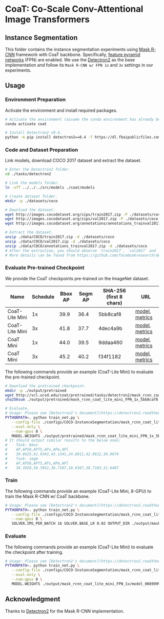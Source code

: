 # CoaT: Co-Scale Conv-Attentional Image Transformers

## Instance Segmentation
This folder contains the instance segmentation experiments using [Mask R-CNN](https://arxiv.org/abs/1703.06870) framework with CoaT backbone. Specifically, [feature pyramid networks](https://arxiv.org/abs/1612.03144) (FPN) are enabled. We use the [Detectron2](https://github.com/facebookresearch/detectron2) as the base implementation and follow its `Mask R-CNN w/ FPN 1x` and `3x` settings in our experiments.

## Usage
### Environment Preparation
Activate the environment and install required packages.
   ```bash
   # Activate the environment (assume the conda environment has already been created following the usage on the classification task).
   conda activate coat

   # Install Detectron2 v0.4.
   python -m pip install detectron2==0.4 -f https://dl.fbaipublicfiles.com/detectron2/wheels/cu110/torch1.7/index.html
   ```

### Code and Dataset Preparation
Link models, download COCO 2017 dataset and extract the dataset.
   ```bash
   # Enter the Detectron2 folder.
   cd ./tasks/detectron2

   # Link the models folder.
   ln -sfT ../../../src/models ./coat/models

   # Create dataset folder.
   mkdir -p ./datasets/coco

   # Download the dataset.
   wget http://images.cocodataset.org/zips/train2017.zip -P ./datasets/coco
   wget http://images.cocodataset.org/zips/val2017.zip -P ./datasets/coco
   wget http://images.cocodataset.org/annotations/annotations_trainval2017.zip -P ./datasets/coco

   # Extract the dataset.
   unzip ./data/COCO/train2017.zip -d ./datasets/coco
   unzip ./data/COCO/val2017.zip -d ./datasets/coco
   unzip ./data/COCO/annotations_trainval2017.zip -d ./datasets/coco
   # After the extraction, you should observe `train2017`, `val2017` and `annotations` folders in ./datasets/coco.
   # More details can be found from https://github.com/facebookresearch/detectron2/tree/master/datasets.
   ```

### Evaluate Pre-trained Checkpoint
We provide the CoaT checkpoints pre-trained on the ImageNet dataset.

| Name | Schedule | Bbox AP | Segm AP | SHA-256 (first 8 chars) | URL |
| --- | --- | --- | --- | --- | --- |
| CoaT-Lite Mini | 1x | 39.9 | 36.4 | 5bb8caf8 |[model](https://vcl.ucsd.edu/coat/pretrained/tasks/detectron2/mask_rcnn_coat_lite_mini_FPN_1x_5bb8caf8.pth), [metrics](https://vcl.ucsd.edu/coat/pretrained/tasks/detectron2/mask_rcnn_coat_lite_mini_FPN_1x_5bb8caf8.json) |
| CoaT-Lite Mini | 3x | 41.8 | 37.7 | 4dec4a9b |[model](https://vcl.ucsd.edu/coat/pretrained/tasks/detectron2/mask_rcnn_coat_lite_mini_FPN_3x_4dec4a9b.pth), [metrics](https://vcl.ucsd.edu/coat/pretrained/tasks/detectron2/mask_rcnn_coat_lite_mini_FPN_3x_4dec4a9b.json) |
| CoaT Mini | 1x | 44.0 | 39.5 | 9ddaa460 |[model](https://vcl.ucsd.edu/coat/pretrained/tasks/detectron2/mask_rcnn_coat_mini_FPN_1x_9ddaa460.pth), [metrics](https://vcl.ucsd.edu/coat/pretrained/tasks/detectron2/mask_rcnn_coat_mini_FPN_1x_9ddaa460.json) |
| CoaT Mini | 3x | 45.2 | 40.2 | f34f1182 |[model](https://vcl.ucsd.edu/coat/pretrained/tasks/detectron2/mask_rcnn_coat_mini_FPN_3x_f34f1182.pth), [metrics](https://vcl.ucsd.edu/coat/pretrained/tasks/detectron2/mask_rcnn_coat_mini_FPN_3x_f34f1182.json) |

The following commands provide an example (CoaT-Lite Mini) to evaluate the pre-trained checkpoint.
   ```bash
   # Download the pretrained checkpoint.
   mkdir -p ./output/pretrained
   wget http://vcl.ucsd.edu/coat/pretrained/tasks/detectron2/mask_rcnn_coat_lite_mini_FPN_1x_5bb8caf8.pth -P ./output/pretrained
   sha256sum ./output/pretrained/mask_rcnn_coat_lite_mini_FPN_1x_5bb8caf8.pth  # Make sure it matches the SHA-256 hash (first 8 characters) in the table.

   # Evaluate.
   # Usage: Please see [Detectron2's document](https://detectron2.readthedocs.io/en/latest/tutorials/getting_started.html) for more details.
   PYTHONPATH=. python train_net.py \
      --config-file ./configs/COCO-InstanceSegmentation/mask_rcnn_coat_lite_mini_FPN_1x.yaml \
      --eval-only \
      --num-gpus 8 \
      MODEL.WEIGHTS ./output/pretrained/mask_rcnn_coat_lite_mini_FPN_1x_5bb8caf8.pth
   # It should output similar results to the below ones:
   #    Task: bbox
   #    AP,AP50,AP75,APs,APm,APl
   #    39.8625,61.9343,43.1341,24.8811,42.8612,50.9974
   #    Task: segm
   #    AP,AP50,AP75,APs,APm,APl
   #    36.3920,58.3952,38.7107,18.6367,38.7183,51.6407
   ```
   
### Train
The following commands provide an example (CoaT-Lite Mini, 8-GPU) to train the Mask R-CNN w/ CoaT backbone.
   ```bash
   # Usage: Please see [Detectron2's document](https://detectron2.readthedocs.io/en/latest/tutorials/getting_started.html) for more details.
   PYTHONPATH=. python train_net.py \
      --config-file ./configs/COCO-InstanceSegmentation/mask_rcnn_coat_lite_mini_FPN_1x.yaml \
      --num-gpus 8 \
      SOLVER.IMS_PER_BATCH 16 SOLVER.BASE_LR 0.02 OUTPUT_DIR ./output/mask_rcnn_coat_lite_mini_FPN_1x
   ```

### Evaluate
The following commands provide an example (CoaT-Lite Mini) to evaluate the checkpoint after training.
   ```bash
   # Usage: Please see [Detectron2's document](https://detectron2.readthedocs.io/en/latest/tutorials/getting_started.html) for more details.
   PYTHONPATH=. python train_net.py \
      --config-file ./configs/COCO-InstanceSegmentation/mask_rcnn_coat_lite_mini_FPN_1x.yaml \
      --eval-only \
      --num-gpus 8 \
      MODEL.WEIGHTS ./output/mask_rcnn_coat_lite_mini_FPN_1x/model_0089999.pth
   ```

## Acknowledgment
Thanks to [Detectron2](https://github.com/facebookresearch/detectron2) for the Mask R-CNN implementation.